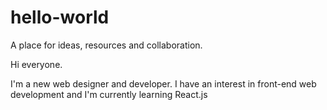 # hello-world
A place for ideas, resources and collaboration.

Hi everyone.

I'm a new web designer and developer. I have an interest in front-end web development and I'm currently learning React.js
